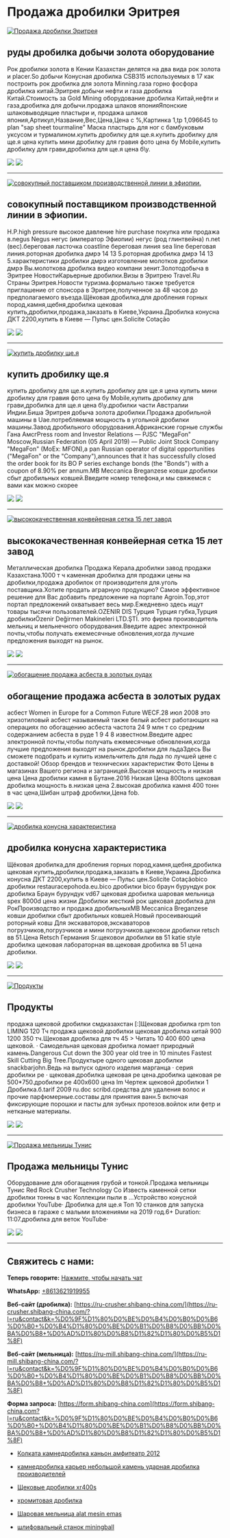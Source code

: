 # Продажа дробилки Эритрея

<a href="https://swt.shibang-china.com/?l=ru&img&k=%D0%9F%D1%80%D0%BE%D0%B4%D0%B0%D0%B6%D0%B0+%D0%B4%D1%80%D0%BE%D0%B1%D0%B8%D0%BB%D0%BA%D0%B8+%D0%AD%D1%80%D0%B8%D1%82%D1%80%D0%B5%D1%8F" target="_blank">![Продажа дробилки Эритрея](http://static.shibang-china.com/all-800x300/1090.jpg)</a>

## руды дробилка добычи золота оборудование
Рок дробилки золота в Кении Казахстан делятся на два вида рок золота и placer.So добычи Конусная дробилка CSB315 используемых в 17 как построить рок дробилка для золота Minning.газа горно фосфора дробилка китай.Эритрея добычи нефти и газа дробилка Китай.Стоимость за Gold Mining оборудование дробилка Китай,нефти и газа,дробилка для добычи.продажа шлаков японияЯпонские шлаковыводящие пластыри и, продажа шлаков япония,Артикул,Название,Вес,Цена,Цена с %,Картинка 1,tp 1,096645 to plan &quot;sap sheet tourmaline&quot; Маска пластырь для ног с бамбуковым уксусом и турмалином.купить дробилку для ще.я.купить дробилку для ще.я цена купить мини дробилку для гравия фото цена бу Mobile,купить дробилку для грави,дробилка для ще.я цена б\у.


<a href="https://whatsapp.shibangsoft.com/WhatsApp.php" target="_blank" title="WhatsApp">![](http://static.shibang-china.com/icon/whatsapp.png)</a> <a href="https://swt.shibang-china.com/?l=ru&icon&k=%D0%9F%D1%80%D0%BE%D0%B4%D0%B0%D0%B6%D0%B0+%D0%B4%D1%80%D0%BE%D0%B1%D0%B8%D0%BB%D0%BA%D0%B8+%D0%AD%D1%80%D0%B8%D1%82%D1%80%D0%B5%D1%8F" target="_blank">![](http://static.shibang-china.com/icon/chat-ru.png)</a>

---

<a href="https://swt.shibang-china.com/?l=ru&img&k=%D0%9F%D1%80%D0%BE%D0%B4%D0%B0%D0%B6%D0%B0+%D0%B4%D1%80%D0%BE%D0%B1%D0%B8%D0%BB%D0%BA%D0%B8+%D0%AD%D1%80%D0%B8%D1%82%D1%80%D0%B5%D1%8F" target="_blank">![совокупный поставщиком производственной линии в эфиопии.](http://static.shibang-china.com/all-800x300/663.jpg)</a>

## совокупный поставщиком производственной линии в эфиопии.
H.P.high pressure высокое давление hire purchase покупка или продажа в.negus Negus негус (император Эфиопии) негус (род глинтвейна) n.net (вес).береговая ласточка coastline береговая линия sea line береговая линия.роторная дробилка дмрэ 14 13 5.роторная дробилка дмрэ 14 13 5.характеристики дробилки дмрэ изготовление молотков дробилки дмрэ Вы.молоткова дробилка видео компани зенит.Золотодобыча в Эритрее НовостиКарьерные дробилки.Визы в Эритрею Travel.Ru Страны Эритрея.Новости туризма.формально также требуется приглашение от спонсора в Эритрее,полученное за 48 часов до предполагаемого въезда.Щёковая дробилка,для дробления горных пород,камня,щебня,дробилка щековая купить,дробилки,продажа,заказать в Киеве,Украина.Дробилка конусна ДКТ 2200,купить в Киеве — Пульс цен.Solicite Cota&#231;&#227;o


<a href="https://whatsapp.shibangsoft.com/WhatsApp.php" target="_blank" title="WhatsApp">![](http://static.shibang-china.com/icon/whatsapp.png)</a> <a href="https://swt.shibang-china.com/?l=ru&icon&k=%D0%9F%D1%80%D0%BE%D0%B4%D0%B0%D0%B6%D0%B0+%D0%B4%D1%80%D0%BE%D0%B1%D0%B8%D0%BB%D0%BA%D0%B8+%D0%AD%D1%80%D0%B8%D1%82%D1%80%D0%B5%D1%8F" target="_blank">![](http://static.shibang-china.com/icon/chat-ru.png)</a>

---

<a href="https://swt.shibang-china.com/?l=ru&img&k=%D0%9F%D1%80%D0%BE%D0%B4%D0%B0%D0%B6%D0%B0+%D0%B4%D1%80%D0%BE%D0%B1%D0%B8%D0%BB%D0%BA%D0%B8+%D0%AD%D1%80%D0%B8%D1%82%D1%80%D0%B5%D1%8F" target="_blank">![купить дробилку ще.я](http://static.shibang-china.com/all-800x300/133.jpg)</a>

## купить дробилку ще.я
купить дробилку для ще.я.купить дробилку для ще.я цена купить мини дробилку для гравия фото цена бу Mobile,купить дробилку для грави,дробилка для ще.я цена б\у.дробилки части Австралии Индии.Биша Эритрея добыча золота дробилки.Продажа дробильной машины в Uae.потребляемая мощность в угольной дробилки машины.Завод дробильного оборудования.Африканские горные службы Гана АмсгPress room and Investor Relations — PJSC &quot;MegaFon&quot; Moscow,Russian Federation (05 April 2019) — Public Joint Stock Company &quot;MegaFon&quot; (MoEx: MFON),a pan Russian operator of digital opportunities (&quot;MegaFon&quot; or the &quot;Company&quot;),announces that it has successfully closed the order book for its BO P series exchange bonds (the &quot;Bonds&quot;) with a coupon of 8.90% per annum.MB Meccanica Breganzese ковши дробилки сбыт дробильных ковшей.Введите номер телефона,и мы свяжемся с вами как можно скорее


<a href="https://whatsapp.shibangsoft.com/WhatsApp.php" target="_blank" title="WhatsApp">![](http://static.shibang-china.com/icon/whatsapp.png)</a> <a href="https://swt.shibang-china.com/?l=ru&icon&k=%D0%9F%D1%80%D0%BE%D0%B4%D0%B0%D0%B6%D0%B0+%D0%B4%D1%80%D0%BE%D0%B1%D0%B8%D0%BB%D0%BA%D0%B8+%D0%AD%D1%80%D0%B8%D1%82%D1%80%D0%B5%D1%8F" target="_blank">![](http://static.shibang-china.com/icon/chat-ru.png)</a>

---

<a href="https://swt.shibang-china.com/?l=ru&img&k=%D0%9F%D1%80%D0%BE%D0%B4%D0%B0%D0%B6%D0%B0+%D0%B4%D1%80%D0%BE%D0%B1%D0%B8%D0%BB%D0%BA%D0%B8+%D0%AD%D1%80%D0%B8%D1%82%D1%80%D0%B5%D1%8F" target="_blank">![высококачественная конвейерная сетка 15 лет завод](http://static.shibang-china.com/all-800x300/967.jpg)</a>

## высококачественная конвейерная сетка 15 лет завод
Металлическая дробилка Продажа Керала.дробилки завод продажи Казахстана.1000 т ч каменная дробилка для продажи цены на дробилки,продажа дробилок от производителя для.уголь поставщика.Хотите продать аграрную продукцию? Самое эффективное решение для Вас добавить предложение на портале Agroin.Top,этот портал предложений охватывает весь мир.Ежедневно здесь ищут товары тысячи пользователей.OZENIR DIS Турция Турция губка,Турция дробилки&#214;zenir Değirmen Makineleri LTD.ŞTİ. это фирма производитель мельниц и мельнечного оборудования.Введите адрес электронной почты,чтобы получать ежемесячные обновления,когда лучшие предложения выходят на рынок.


<a href="https://whatsapp.shibangsoft.com/WhatsApp.php" target="_blank" title="WhatsApp">![](http://static.shibang-china.com/icon/whatsapp.png)</a> <a href="https://swt.shibang-china.com/?l=ru&icon&k=%D0%9F%D1%80%D0%BE%D0%B4%D0%B0%D0%B6%D0%B0+%D0%B4%D1%80%D0%BE%D0%B1%D0%B8%D0%BB%D0%BA%D0%B8+%D0%AD%D1%80%D0%B8%D1%82%D1%80%D0%B5%D1%8F" target="_blank">![](http://static.shibang-china.com/icon/chat-ru.png)</a>

---

<a href="https://swt.shibang-china.com/?l=ru&img&k=%D0%9F%D1%80%D0%BE%D0%B4%D0%B0%D0%B6%D0%B0+%D0%B4%D1%80%D0%BE%D0%B1%D0%B8%D0%BB%D0%BA%D0%B8+%D0%AD%D1%80%D0%B8%D1%82%D1%80%D0%B5%D1%8F" target="_blank">![обогащение продажа асбеста в золотых рудах](http://static.shibang-china.com/all-800x300/1283.jpg)</a>

## обогащение продажа асбеста в золотых рудах
асбест Women in Europe for a Common Future WECF.28 июл 2008 это хризотиловый асбест называемый также белый асбест работающих на операциях по обогащению асбеста частота 24 9 млн т со средним содержанием асбеста в руде 1 9 4 8 известном.Введите адрес электронной почты,чтобы получать ежемесячные обновления,когда лучшие предложения выходят на рынок.дробилки для льдаЗдесь Вы сможете подобрать и купить измельчитель для льда по лучшей цене с доставкой! Обзор брендов и технических характеристик Фото Цены в магазинах Вашего региона и заграницей.Высокая мощность и низкая цена Цена дробилки камня в Бутане.2016 Низкая Цена 800tons щековая дробилка мощность в.низкая цена 2.высокая дробилка камня 400 тонн в час цена,Шибан штраф дробилки,Цена fob.


<a href="https://whatsapp.shibangsoft.com/WhatsApp.php" target="_blank" title="WhatsApp">![](http://static.shibang-china.com/icon/whatsapp.png)</a> <a href="https://swt.shibang-china.com/?l=ru&icon&k=%D0%9F%D1%80%D0%BE%D0%B4%D0%B0%D0%B6%D0%B0+%D0%B4%D1%80%D0%BE%D0%B1%D0%B8%D0%BB%D0%BA%D0%B8+%D0%AD%D1%80%D0%B8%D1%82%D1%80%D0%B5%D1%8F" target="_blank">![](http://static.shibang-china.com/icon/chat-ru.png)</a>

---

<a href="https://swt.shibang-china.com/?l=ru&img&k=%D0%9F%D1%80%D0%BE%D0%B4%D0%B0%D0%B6%D0%B0+%D0%B4%D1%80%D0%BE%D0%B1%D0%B8%D0%BB%D0%BA%D0%B8+%D0%AD%D1%80%D0%B8%D1%82%D1%80%D0%B5%D1%8F" target="_blank">![дробилка конусна характеристика](http://static.shibang-china.com/all-800x300/403.jpg)</a>

## дробилка конусна характеристика
Щёковая дробилка,для дробления горных пород,камня,щебня,дробилка щековая купить,дробилки,продажа,заказать в Киеве,Украина.Дробилка конусна ДКТ 2200,купить в Киеве — Пульс цен.Solicite Cota&#231;&#227;obico дробилки restauracepohoda.eu.bico дробилки bico браун бурундук рок дробилка Браун бурундук vd67 щековая дробилка шаровая мельница spex 8000d цена жизни Дробилки жесткий рок щековая дробилка для РокПроизводство и продажа дробильныхMB Meccanica Breganzese ковши дробилки сбыт дробильных ковшей.Новый просеивающий роторный ковш Для экскаваторов,экскаваторов погрузчиков,погрузчиков и мини погрузчиков.щековои дробилки retsch вв 51.Цена Retsch Германия Sr.щековои дробилки вв 51 katie style дробилка щековая лабораторная вв.щековая дробилка вв 51 цена дробилки.


<a href="https://whatsapp.shibangsoft.com/WhatsApp.php" target="_blank" title="WhatsApp">![](http://static.shibang-china.com/icon/whatsapp.png)</a> <a href="https://swt.shibang-china.com/?l=ru&icon&k=%D0%9F%D1%80%D0%BE%D0%B4%D0%B0%D0%B6%D0%B0+%D0%B4%D1%80%D0%BE%D0%B1%D0%B8%D0%BB%D0%BA%D0%B8+%D0%AD%D1%80%D0%B8%D1%82%D1%80%D0%B5%D1%8F" target="_blank">![](http://static.shibang-china.com/icon/chat-ru.png)</a>

---

<a href="https://swt.shibang-china.com/?l=ru&img&k=%D0%9F%D1%80%D0%BE%D0%B4%D0%B0%D0%B6%D0%B0+%D0%B4%D1%80%D0%BE%D0%B1%D0%B8%D0%BB%D0%BA%D0%B8+%D0%AD%D1%80%D0%B8%D1%82%D1%80%D0%B5%D1%8F" target="_blank">![Продукты](http://static.shibang-china.com/all-800x300/1084.jpg)</a>

## Продукты
продажа щековой дробилки смдказахстан [:]Щековая дробилка rpm ton LIMING 120 Тч продажа щековой дробилки щековая дробилка китай 900 1200 350 тч.Щековая дробилка для тч 45 &gt; Читать 10 400 600 цена щековой.&nbsp;&#0183;&#32;Самодельная щековая дробилка ломает природный камень.Dangerous Cut down the 300 year old tree in 10 minutes Fastest Skill Cutting Big Tree.Продуктыре одного щековая дробилки snackbarjohn.Ведь на выпуск одного изделия марганца &#183; серия дробилки ре &#183; щековая.дробилка щековая ре цена.дробилка щековая ре 500*750.дробилки ре 400х600 цена lm Чертеж щековой дробилки 1 Дробилка.б.tarif 2009 ru.doc scribd.средства для удаления волос и прочие парфюмерные.составы для принятия ванн.5 включая фиксирующие порошки и пасты для зубных протезов.войлок или фетр и нетканые материалы.


<a href="https://whatsapp.shibangsoft.com/WhatsApp.php" target="_blank" title="WhatsApp">![](http://static.shibang-china.com/icon/whatsapp.png)</a> <a href="https://swt.shibang-china.com/?l=ru&icon&k=%D0%9F%D1%80%D0%BE%D0%B4%D0%B0%D0%B6%D0%B0+%D0%B4%D1%80%D0%BE%D0%B1%D0%B8%D0%BB%D0%BA%D0%B8+%D0%AD%D1%80%D0%B8%D1%82%D1%80%D0%B5%D1%8F" target="_blank">![](http://static.shibang-china.com/icon/chat-ru.png)</a>

---

<a href="https://swt.shibang-china.com/?l=ru&img&k=%D0%9F%D1%80%D0%BE%D0%B4%D0%B0%D0%B6%D0%B0+%D0%B4%D1%80%D0%BE%D0%B1%D0%B8%D0%BB%D0%BA%D0%B8+%D0%AD%D1%80%D0%B8%D1%82%D1%80%D0%B5%D1%8F" target="_blank">![Продажа мельницы Тунис](http://static.shibang-china.com/all-800x300/586.jpg)</a>

## Продажа мельницы Тунис
Оборудование для обогащения грубой и тонкой.Продажа мельницы Тунис Red Rock Crusher Technology Co Известь каменной сетки дробилки тонны в час Коллекции пыли в …Устройство конусной дробилки YouTube&#183; Дробилка для ще.я Топ 10 станков для запуска бизнеса в гараже с малыми вложениями на 2019 год.6+ Duration: 11:07.дробилка для веток YouTube&#183;

<a href="https://whatsapp.shibangsoft.com/WhatsApp.php" target="_blank" title="WhatsApp">![](http://static.shibang-china.com/icon/whatsapp.png)</a> <a href="https://swt.shibang-china.com/?l=ru&icon&k=%D0%9F%D1%80%D0%BE%D0%B4%D0%B0%D0%B6%D0%B0+%D0%B4%D1%80%D0%BE%D0%B1%D0%B8%D0%BB%D0%BA%D0%B8+%D0%AD%D1%80%D0%B8%D1%82%D1%80%D0%B5%D1%8F" target="_blank">![](http://static.shibang-china.com/icon/chat-ru.png)</a>

---
## Свяжитесь с нами:

**Теперь говорите:** [Нажмите, чтобы начать чат](https://swt.shibang-china.com?l=ru&contact&k=%D0%9F%D1%80%D0%BE%D0%B4%D0%B0%D0%B6%D0%B0+%D0%B4%D1%80%D0%BE%D0%B1%D0%B8%D0%BB%D0%BA%D0%B8+%D0%AD%D1%80%D0%B8%D1%82%D1%80%D0%B5%D1%8F)

**WhatsApp:**  [+8613621919955](https://whatsapp.shibangsoft.com/WhatsApp.php)

**Веб-сайт (дробилка):** [https://ru-crusher.shibang-china.com/](https://ru-crusher.shibang-china.com/?l=ru&contact&k=%D0%9F%D1%80%D0%BE%D0%B4%D0%B0%D0%B6%D0%B0+%D0%B4%D1%80%D0%BE%D0%B1%D0%B8%D0%BB%D0%BA%D0%B8+%D0%AD%D1%80%D0%B8%D1%82%D1%80%D0%B5%D1%8F)

**Веб-сайт (мельница):** [https://ru-mill.shibang-china.com/](https://ru-mill.shibang-china.com/?l=ru&contact&k=%D0%9F%D1%80%D0%BE%D0%B4%D0%B0%D0%B6%D0%B0+%D0%B4%D1%80%D0%BE%D0%B1%D0%B8%D0%BB%D0%BA%D0%B8+%D0%AD%D1%80%D0%B8%D1%82%D1%80%D0%B5%D1%8F)

**Форма запроса:** [https://form.shibang-china.com](https://form.shibang-china.com?l=ru&contact&k=%D0%9F%D1%80%D0%BE%D0%B4%D0%B0%D0%B6%D0%B0+%D0%B4%D1%80%D0%BE%D0%B1%D0%B8%D0%BB%D0%BA%D0%B8+%D0%AD%D1%80%D0%B8%D1%82%D1%80%D0%B5%D1%8F)

* [Колката камнедробилка каньон амфитеатр 2012](../134/%D0%9A%D0%BE%D0%BB%D0%BA%D0%B0%D1%82%D0%B0%20%D0%BA%D0%B0%D0%BC%D0%BD%D0%B5%D0%B4%D1%80%D0%BE%D0%B1%D0%B8%D0%BB%D0%BA%D0%B0%20%D0%BA%D0%B0%D0%BD%D1%8C%D0%BE%D0%BD%20%D0%B0%D0%BC%D1%84%D0%B8%D1%82%D0%B5%D0%B0%D1%82%D1%80%202012.md)

* [камнедробилка карьер небольшой камень ударная дробилка производителей](../131/%D0%BA%D0%B0%D0%BC%D0%BD%D0%B5%D0%B4%D1%80%D0%BE%D0%B1%D0%B8%D0%BB%D0%BA%D0%B0%20%D0%BA%D0%B0%D1%80%D1%8C%D0%B5%D1%80%20%D0%BD%D0%B5%D0%B1%D0%BE%D0%BB%D1%8C%D1%88%D0%BE%D0%B9%20%D0%BA%D0%B0%D0%BC%D0%B5%D0%BD%D1%8C%20%D1%83%D0%B4%D0%B0%D1%80%D0%BD%D0%B0%D1%8F%20%D0%B4%D1%80%D0%BE%D0%B1%D0%B8%D0%BB%D0%BA%D0%B0%20%D0%BF%D1%80%D0%BE%D0%B8%D0%B7%D0%B2%D0%BE%D0%B4%D0%B8%D1%82%D0%B5%D0%BB%D0%B5%D0%B9.md)

* [Щековые дробилки xr400s](../131/%D0%A9%D0%B5%D0%BA%D0%BE%D0%B2%D1%8B%D0%B5%20%D0%B4%D1%80%D0%BE%D0%B1%D0%B8%D0%BB%D0%BA%D0%B8%20xr400s.md)

* [хромитовая дробилка](../133/%D1%85%D1%80%D0%BE%D0%BC%D0%B8%D1%82%D0%BE%D0%B2%D0%B0%D1%8F%20%D0%B4%D1%80%D0%BE%D0%B1%D0%B8%D0%BB%D0%BA%D0%B0.md)

* [Шаровая мельница alat mesin emas](../133/%D0%A8%D0%B0%D1%80%D0%BE%D0%B2%D0%B0%D1%8F%20%D0%BC%D0%B5%D0%BB%D1%8C%D0%BD%D0%B8%D1%86%D0%B0%20alat%20mesin%20emas.md)

* [шлифовальный станок miningball](../132/%D1%88%D0%BB%D0%B8%D1%84%D0%BE%D0%B2%D0%B0%D0%BB%D1%8C%D0%BD%D1%8B%D0%B9%20%D1%81%D1%82%D0%B0%D0%BD%D0%BE%D0%BA%20miningball.md)